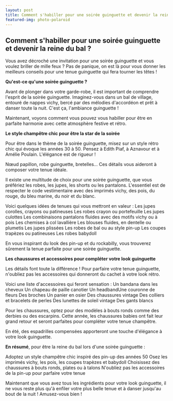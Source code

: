 ```yaml
---
layout: post
title: Comment s'habiller pour une soirée guinguette et devenir la reine du bal
featured-img: photo-polaroid
---
```

## <strong>Comment s'habiller pour une soirée guinguette et devenir la reine du bal ?</strong>

Vous avez décroché une invitation pour une soirée guinguette et vous voulez briller de mille feux ? Pas de panique, on est là pour vous donner les meilleurs conseils pour une tenue guinguette qui fera tourner les têtes !

<strong>Qu'est-ce qu'une soirée guinguette ?</strong>

Avant de plonger dans votre garde-robe, il est important de comprendre l'esprit de la soirée guinguette. Imaginez-vous dans un bal de village, entouré de nappes vichy, bercé par des mélodies d'accordéon et prêt à danser toute la nuit. C'est ça, l'ambiance guinguette !

Maintenant, voyons comment vous pouvez vous habiller pour être en parfaite harmonie avec cette atmosphère festive et rétro.

<strong>Le style champêtre chic pour être la star de la soirée</strong>

Pour être dans le thème de la soirée guinguette, misez sur un style rétro chic qui évoque les années 30 à 50. Pensez à Edith Piaf, à Aznavour et à Amélie Poulain. L'élégance est de rigueur !

Nœud papillon, robe guinguette, bretelles... Ces détails vous aideront à composer votre tenue idéale.

Il existe une multitude de choix pour une soirée guinguette, que vous préfériez les robes, les jupes, les shorts ou les pantalons. L'essentiel est de respecter le code vestimentaire avec des imprimés vichy, des pois, du rouge, du bleu marine, du noir et du blanc.

Voici quelques idées de tenues qui vous mettront en valeur :
Les jupes corolles, crayons ou patineuses
Les robes crayon ou portefeuille
Les jupes culottes
Les combinaisons pantalons fluides avec des motifs vichy ou à pois
Les chemises à col lavallière
Les blouses fluides, en dentelle ou plumetis
Les jupes plissées
Les robes de bal ou au style pin-up
Les coupes trapèzes ou patineuses
Les robes babydoll

En vous inspirant du look des pin-up et du rockabilly, vous trouverez sûrement la tenue parfaite pour une soirée guinguette.

<strong>Les chaussures et accessoires pour compléter votre look guinguette</strong>

Les détails font toute la différence ! Pour parfaire votre tenue guinguette, n'oubliez pas les accessoires qui donneront du cachet à votre look rétro.

Voici une liste d'accessoires qui feront sensation :
Un bandana dans les cheveux
Un chapeau de paille canotier
Un headbandUne couronne de fleurs
Des broches
Un panier en osier
Des chaussures vintage
Des colliers et bracelets de perles
Des lunettes de soleil vintage
Des gants blancs

Pour les chaussures, optez pour des modèles à bouts ronds comme des derbies ou des escarpins. Cette année, les chaussures babies ont fait leur grand retour et seront parfaites pour compléter votre tenue champêtre.

En été, des espadrilles compensées apporteront une touche d'élégance à votre look guinguette.

<strong>En résumé</strong>, pour être la reine du bal lors d'une soirée guinguette :

Adoptez un style champêtre chic inspiré des pin-up des années 50
Osez les imprimés vichy, les pois, les coupes trapèzes et babydoll
Choisissez des chaussures à bouts ronds, plates ou à talons
N'oubliez pas les accessoires de la pin-up pour parfaire votre tenue

Maintenant que vous avez tous les ingrédients pour votre look guinguette, il ne vous reste plus qu'à enfiler votre plus belle tenue et à danser jusqu'au bout de la nuit ! Amusez-vous bien !